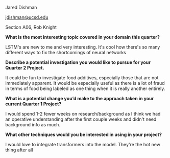 Jared Dishman

jdishman@ucsd.edu

Section A06, Rob Knight

**What is the most interesting topic covered in your domain this quarter?**

LSTM's are new to me and very interesting. It's cool how there's so many different ways to fix the shortcomings of neural networks

**Describe a potential investigation you would like to pursue for your Quarter 2 Project.**

It could be fun to investigate food additives, especially those that are not immediately apparent. It would be especially useful as there is a lot of fraud in terms of food being labeled as one thing when it is really another entirely.

**What is a potential change you’d make to the approach taken in your current Quarter 1 Project?**

I would spend 1-2 fewer weeks on research/background as I think we had an operative understanding after the first couple weeks and didn't need background info as much.

**What other techniques would you be interested in using in your project?**

I would love to integrate transformers into the model. They're the hot new thing after all
